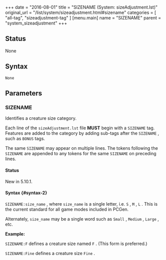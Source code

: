 +++
date = "2016-08-01"
title = "SIZENAME (System: sizeAdjustment.lst)"
original_url = "/list/system/sizeadjustment.html#sizename"
categories = [ "all-tag", "sizeadjustment-tag" ]
[menu.main]
    name = "SIZENAME"
    parent = "system_sizeadjustment"
+++

## Status

None

## Syntax

`None`

## Parameters




<span id="sizename"></span>

### SIZENAME

Identifies a creature size category.

Each line of the `sizeAdjustment.lst` file **MUST** begin with a
`SIZENAME` tag. Features are added to the category by adding sub-tags
after the `SIZENAME` , such as `BONUS` tags.

The same `SIZENAME` may appear on multiple lines. The tokens following
the `SIZENAME` are appended to any tokens for the same `SIZENAME` on
preceding lines.

#### Status

New in 5.10.1.

#### Syntax {#syntax-2}

`SIZENAME:size_name` , where `size_name` is a single letter, i.e. `S` ,
`M` , `L` . This is the current standard for all game modes included in
PCGen.

Alternately, `size_name` may be a single word such as `Small` , `Medium`
, `Large` , etc.

**Example:**

`SIZENAME:F` defines a creature size named `F` . (This form is
preferred.)

`SIZENAME:Fine` defines a creature size `Fine` .

